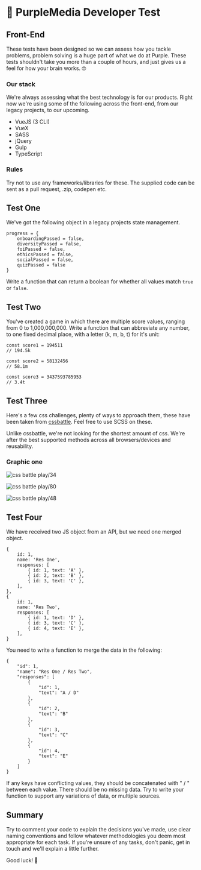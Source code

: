 # :wave: PurpleMedia Developer Test

## Front-End

These tests have been designed so we can assess how you tackle problems, problem solving is a huge part of what we do at Purple. These tests shouldn't take you more than a couple of hours, and just gives us a feel for how your brain works. :nerd_face:

### Our stack

We're always assessing what the best technology is for our products. Right now we're using some of the following across the front-end, from our legacy projects, to our upcoming.
* VueJS (3 CLI)
* VueX
* SASS
* jQuery
* Gulp
* TypeScript

### Rules

Try not to use any frameworks/libraries for these. The supplied code can be sent as a pull request, .zip, codepen etc.

## Test One

We've got the following object in a legacy projects state management.
```
progress = {
    onboardingPassed = false,
    diversityPassed = false,
    foiPassed = false,
    ethicsPassed = false,
    socialPassed = false,
    quizPassed = false
}
```

Write a function that can return a boolean for whether all values match `true` or `false`.

## Test Two

You've created a game in which there are multiple score values, ranging from 0 to 1,000,000,000. Write a function that can abbreviate any number, to one fixed decimal place, with a letter (k, m, b, t) for it's unit:

```
const score1 = 194511
// 194.5k

const score2 = 58132456
// 58.1m

const score3 = 3437593785953
// 3.4t
```

## Test Three

Here's a few css challenges, plenty of ways to approach them, these have been taken from [cssbattle](https://cssbattle.dev). Feel free to use SCSS on these. 

Unlike cssbattle, we're not looking for the shortest amount of css. We're after the best supported methods across all browsers/devices and reusability.

### Graphic one

![css battle play/34](https://cssbattle.dev/targets/34.png)

![css battle play/80](https://cssbattle.dev/targets/80.png)

![css battle play/48](https://cssbattle.dev/targets/48.png)

## Test Four

We have received two JS object from an API, but we need one merged object.
```
{
    id: 1,
    name: 'Res One',
    responses: [
        { id: 1, text: 'A' },
        { id: 2, text: 'B' },
        { id: 3, text: 'C' },
    ],
},
{
    id: 1,
    name: 'Res Two',
    responses: [
        { id: 1, text: 'D' },
        { id: 3, text: 'C' },
        { id: 4, text: 'E' },
    ],
}
```

You need to write a function to merge the data in the following:
```
{
    "id": 1,
    "name": "Res One / Res Two",
    "responses": [
        {
            "id": 1,
            "text": "A / D"
        },
        {
            "id": 2,
            "text": "B"
        },
        {
            "id": 3,
            "text": "C"
        },
        {
            "id": 4,
            "text": "E"
        }
    ]
}
```

If any keys have conflicting values, they should be concatenated with " / " between each value. There should be no missing data. Try to write your function to support any variations of data, or multiple sources.

## Summary

Try to comment your code to explain the decisions you've made, use clear naming conventions and follow whatever methodologies you deem most appropriate for each task. If you're unsure of any tasks, don't panic, get in touch and we'll explain a little further.

Good luck! :crossed_fingers:
